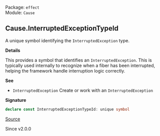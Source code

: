 Package: `effect`<br />
Module: `Cause`<br />

## Cause.InterruptedExceptionTypeId

A unique symbol identifying the `InterruptedException` type.

**Details**

This provides a symbol that identifies an `InterruptedException`. This is
typically used internally to recognize when a fiber has been interrupted,
helping the framework handle interruption logic correctly.

**See**

- `InterruptedException` Create or work with an `InterruptedException`

**Signature**

```ts
declare const InterruptedExceptionTypeId: unique symbol
```

[Source](https://github.com/Effect-TS/effect/tree/main/packages/effect/src/Cause.ts#L99)

Since v2.0.0